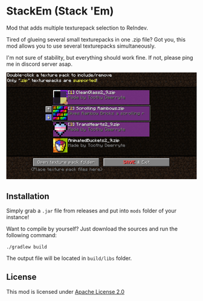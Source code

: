# StackEm (Stack 'Em)

Mod that adds multiple texturepack selection to ReIndev.

Tired of glueing several small texturepacks in one .zip file? Got you, this mod allows you to use several texturepacks simultaneously.

I'm not sure of stability, but everything should work fine. If not, please ping me in discord server asap.

![Showcase!](https://github.com/tracystacktrace/StackEm/raw/main/docs/showcase.png)

## Installation

Simply grab a `.jar` file from releases and put into `mods` folder of your instance!

Want to compile by yourself? Just download the sources and run the following command:
```shell
./gradlew build
```

The output file will be located in `build/libs` folder.

## License

This mod is licensed under [Apache License 2.0](https://github.com/tracystacktrace/StackEm/blob/main/LICENSE)